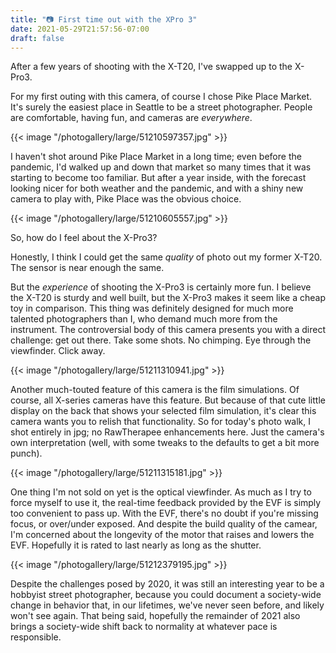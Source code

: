 ```yaml
---
title: "📷 First time out with the XPro 3"
date: 2021-05-29T21:57:56-07:00
draft: false
---
```


After a few years of shooting with the X-T20, I've swapped up to the X-Pro3.

For my first outing with this camera, of course I chose Pike Place Market. It's surely the easiest place in Seattle to be a street photographer. People are comfortable, having fun, and cameras are *everywhere*.

{{< image "/photogallery/large/51210597357.jpg" >}}

I haven't shot around Pike Place Market in a long time; even before the pandemic, I'd walked up and down that market so many times that it was starting to become too familiar.  But after a year inside, with the forecast looking nicer for both weather and the pandemic, and with a shiny new camera to play with, Pike Place was the obvious choice.

{{< image "/photogallery/large/51210605557.jpg" >}}

So, how do I feel about the X-Pro3?

Honestly, I think I could get the same *quality* of photo out my former X-T20.  The sensor is near enough the same.

But the *experience* of shooting the X-Pro3 is certainly more fun.  I believe the X-T20 is sturdy and well built, but the X-Pro3 makes it seem like a cheap toy in comparison.  This thing was definitely designed for much more talented photographers than I, who demand much more from the instrument.  The controversial body of this camera presents you with a direct challenge: get out there.  Take some shots.  No chimping.  Eye through the viewfinder.  Click away.

{{< image "/photogallery/large/51211310941.jpg" >}}

Another much-touted feature of this camera is the film simulations.  Of course, all X-series cameras have this feature.  But because of that cute little display on the back that shows your selected film simulation, it's clear this camera wants you to relish that functionality.  So for today's photo walk, I shot entirely in jpg; no RawTherapee enhancements here.  Just the camera's own interpretation (well, with some tweaks to the defaults to get a bit more punch).

{{< image "/photogallery/large/51211315181.jpg" >}}

One thing I'm not sold on yet is the optical viewfinder.  As much as I try to force myself to use it, the real-time feedback provided by the EVF is simply too convenient to pass up.  With the EVF, there's no doubt if you're missing focus, or over/under exposed.  And despite the build quality of the camear, I'm concerned about the longevity of the motor that raises and lowers the EVF.  Hopefully it is rated to last nearly as long as the shutter.

{{< image "/photogallery/large/51212379195.jpg" >}}

Despite the challenges posed by 2020, it was still an interesting year to be a hobbyist street photographer, because you could document a society-wide change in behavior that, in our lifetimes, we've never seen before, and likely won't see again.  That being said, hopefully the remainder of 2021 also brings a society-wide shift back to normality at whatever pace is responsible.
